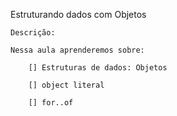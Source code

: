 Estruturando dados com Objetos

    Descrição:
    
    Nessa aula aprenderemos sobre:
    
        [] Estruturas de dados: Objetos
    
        [] object literal
    
        [] for..of